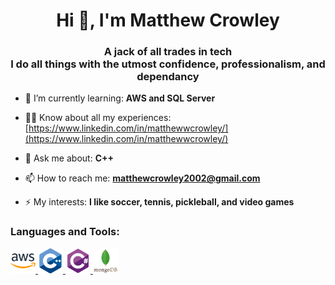 <h1 align="center">Hi 👋, I'm Matthew Crowley</h1>
<h3 align="center">A jack of all trades in tech<br>I do all things with the utmost confidence, professionalism, and dependancy</h3>

- 🌱 I’m currently learning: **AWS and SQL Server**

- 👨‍💻 Know about all my experiences: [https://www.linkedin.com/in/matthewwcrowley/](https://www.linkedin.com/in/matthewwcrowley/)

- 💬 Ask me about: **C++**

- 📫 How to reach me: **matthewcrowley2002@gmail.com**

- ⚡ My interests: **I like soccer, tennis, pickleball, and video games**

<h3 align="left">Languages and Tools:</h3>
<p align="left"> <a href="https://aws.amazon.com" target="_blank" rel="noreferrer"> <img src="https://raw.githubusercontent.com/devicons/devicon/master/icons/amazonwebservices/amazonwebservices-original-wordmark.svg" alt="aws" width="40" height="40"/> </a> <a href="https://www.w3schools.com/cpp/" target="_blank" rel="noreferrer"> <img src="https://raw.githubusercontent.com/devicons/devicon/master/icons/cplusplus/cplusplus-original.svg" alt="cplusplus" width="40" height="40"/> </a> <a href="https://www.w3schools.com/cs/" target="_blank" rel="noreferrer"> <img src="https://raw.githubusercontent.com/devicons/devicon/master/icons/csharp/csharp-original.svg" alt="csharp" width="40" height="40"/> </a> <a href="https://www.mongodb.com/" target="_blank" rel="noreferrer"> <img src="https://raw.githubusercontent.com/devicons/devicon/master/icons/mongodb/mongodb-original-wordmark.svg" alt="mongodb" width="40" height="40"/> </a> </p>
